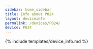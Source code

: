 ```yaml
---
sidebar: home_sidebar
title: Info about P024
layout: deviceinfo
permalink: /devices/P024/
device: P024
---
```

{% include templates/device_info.md %}
